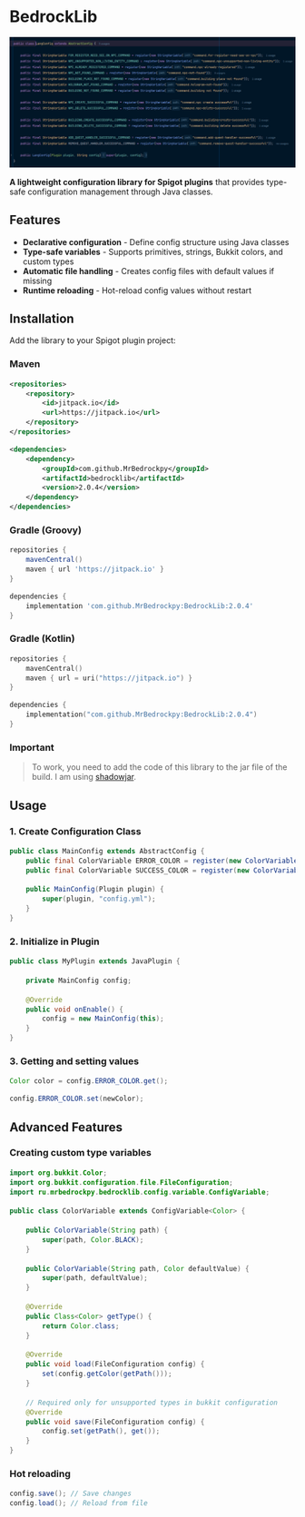 # BedrockLib

![Preview](./assets/preview.png)

**A lightweight configuration library for Spigot plugins** that provides type-safe configuration management through Java classes.

## Features

- **Declarative configuration** - Define config structure using Java classes
- **Type-safe variables** - Supports primitives, strings, Bukkit colors, and custom types
- **Automatic file handling** - Creates config files with default values if missing
- **Runtime reloading** - Hot-reload config values without restart

## Installation

Add the library to your Spigot plugin project:

### Maven
```xml
<repositories>
	<repository>
	    <id>jitpack.io</id>
	    <url>https://jitpack.io</url>
	</repository>
</repositories>
```

```xml
<dependencies>
    <dependency>
        <groupId>com.github.MrBedrockpy</groupId>
        <artifactId>bedrocklib</artifactId>
        <version>2.0.4</version>
    </dependency>
</dependencies>
```

### Gradle (Groovy)
```groovy
repositories {
    mavenCentral()
    maven { url 'https://jitpack.io' }
}
```

```groovy
dependencies {
    implementation 'com.github.MrBedrockpy:BedrockLib:2.0.4'
}
```

### Gradle (Kotlin)
```kotlin
repositories {
    mavenCentral()
    maven { url = uri("https://jitpack.io") }
}
```

```kotlin
dependencies {
    implementation("com.github.MrBedrockpy:BedrockLib:2.0.4")
}
```

### Important
> To work, you need to add the code of this library to the jar file of the build. I am using [shadowjar](https://github.com/GradleUp/shadow).

## Usage

### 1. Create Configuration Class
```java
public class MainConfig extends AbstractConfig {
    public final ColorVariable ERROR_COLOR = register(new ColorVariable("error-color"));
    public final ColorVariable SUCCESS_COLOR = register(new ColorVariable("success-color", Color.BLACK)); // With adding default value

    public MainConfig(Plugin plugin) {
        super(plugin, "config.yml");
    }
}
```

### 2. Initialize in Plugin
```java
public class MyPlugin extends JavaPlugin {

    private MainConfig config;

    @Override
    public void onEnable() {
        config = new MainConfig(this);
    }
}
```

### 3. Getting and setting values
```java
Color color = config.ERROR_COLOR.get();
```

```java
config.ERROR_COLOR.set(newColor);
```

## Advanced Features

### Creating custom type variables
```java
import org.bukkit.Color;
import org.bukkit.configuration.file.FileConfiguration;
import ru.mrbedrockpy.bedrocklib.config.variable.ConfigVariable;

public class ColorVariable extends ConfigVariable<Color> {

    public ColorVariable(String path) {
        super(path, Color.BLACK);
    }

    public ColorVariable(String path, Color defaultValue) {
        super(path, defaultValue);
    }

    @Override
    public Class<Color> getType() {
        return Color.class;
    }

    @Override
    public void load(FileConfiguration config) {
        set(config.getColor(getPath()));
    }

    // Required only for unsupported types in bukkit configuration
    @Override
    public void save(FileConfiguration config) {
        config.set(getPath(), get());
    }
}
```

### Hot reloading
```java
config.save(); // Save changes
config.load(); // Reload from file
```

